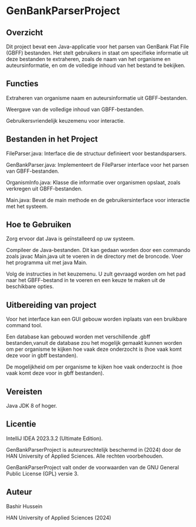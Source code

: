 # GenBankParserProject

## Overzicht
Dit project bevat een Java-applicatie voor het parsen van GenBank Flat File (GBFF) bestanden. Het stelt gebruikers in staat om specifieke informatie uit deze bestanden te extraheren, zoals de naam van het organisme en auteursinformatie, en om de volledige inhoud van het bestand te bekijken.

## Functies
Extraheren van organisme naam en auteursinformatie uit GBFF-bestanden.

Weergave van de volledige inhoud van GBFF-bestanden.

Gebruikersvriendelijk keuzemenu voor interactie.

## Bestanden in het Project
FileParser.java: Interface die de structuur definieert voor bestandsparsers.

GenBankParser.java: Implementeert de FileParser interface voor het parsen van GBFF-bestanden.

OrganismInfo.java: Klasse die informatie over organismen opslaat, zoals verkregen uit GBFF-bestanden.

Main.java: Bevat de main methode en de gebruikersinterface voor interactie met het systeem.

## Hoe te Gebruiken
Zorg ervoor dat Java is geïnstalleerd op uw systeem.

Compileer de Java-bestanden. Dit kan gedaan worden door een commando zoals javac Main.java uit te voeren in de directory met de broncode.
Voer het programma uit met java Main.

Volg de instructies in het keuzemenu. U zult gevraagd worden om het pad naar het GBFF-bestand in te voeren en een keuze te maken uit de beschikbare opties.

## Uitbereiding van project
Voor het interface kan een GUI gebouw worden inplaats van een bruikbare command tool. 

Een database kan gebouwd worden met verschillende .gbff bestanden,vanuit de database zou het mogelijk gemaakt kunnen worden om per organisme te kijken hoe vaak deze onderzocht is (hoe vaak komt deze voor in gbff bestanden).

De mogelijkheid om per organisme te kijken hoe vaak  onderzocht is (hoe vaak komt deze voor in gbff bestanden).


## Vereisten
Java JDK 8 of hoger.

## Licentie
IntelliJ IDEA 2023.3.2 (Ultimate Edition).

GenBankParserProject is auteursrechtelijk beschermd in (2024) door de HAN University of Applied Sciences. Alle rechten voorbehouden.

GenBankParserProject valt onder de voorwaarden van de GNU General Public License (GPL) versie 3.

## Auteur
Bashir Hussein

HAN University of Applied Sciences (2024)
